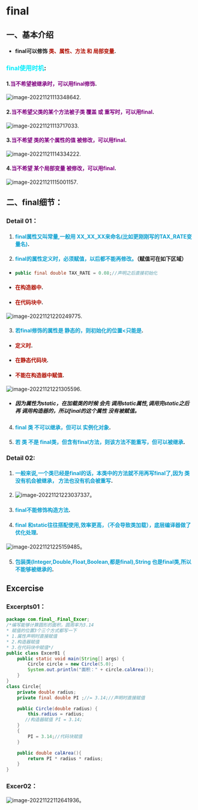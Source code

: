 # final

## 一、基本介绍

* #### final可以修饰 <font color="bluex">类、属性、方法 和 局部变量</font>.

### <font color="orangedsadfcxzv">final使用时机</font>:

#### 1.<font color="purple">当不希望被继承时，可以用final修饰</font>.

![image-20221121113348642](C:\Users\Alin\AppData\Roaming\Typora\typora-user-images\image-20221121113348642.png).

#### 2.<font color="purple">当不希望父类的某个方法被子类 覆盖 或 重写时，可以用final</font>.

![image-20221121113717033](C:\Users\Alin\AppData\Roaming\Typora\typora-user-images\image-20221121113717033.png).

#### 3.<font color="purple">当不希望 类的某个属性的值 被修改，可以用final</font>.

![image-20221121114334222](C:\Users\Alin\AppData\Roaming\Typora\typora-user-images\image-20221121114334222.png).

#### 4.<font color="purple">当不希望 某个局部变量 被修改，可以用final</font>.

![image-20221121115001157](C:\Users\Alin\AppData\Roaming\Typora\typora-user-images\image-20221121115001157.png).

## 二、final细节：

### Detail 01：

1. #### <font color="pdasd">final属性又叫常量,一般用 XX_XX_XX来命名(比如更刚刚写的TAX_RATE变量名)</font>.

2. #### <font color="pdasd">final的属性定义时，必须赋值，以后都不能再修改。</font>（赋值可在如下区域）

* ```java
  public final double TAX_RATE = 0.08;//声明之后直接初始化
  ```

* #### <font color="blueg">在构造器中</font>.

* #### <font color="blueg">在代码块中</font>.

![image-20221121220249775](C:\Users\Alin\AppData\Roaming\Typora\typora-user-images\image-20221121220249775.png).

3. #### <font color="pdasd">若final修饰的属性是 静态的，则初始化的位置<只能是</font>.

* #### <font color="blueg">定义时</font>.

* #### <font color="blueg">在静态代码块</font>.

* #### <font color="blueg">不能在构造器中赋值</font>.

![image-20221121221305596](C:\Users\Alin\AppData\Roaming\Typora\typora-user-images\image-20221121221305596.png).

* ##### 因为属性为static，在加载类的时候 会先 调用static属性,调用完static之后 再 调用构造器的，所以final的这个属性 没有被赋值。

4. #### <font color="pdasd">final 类 不可以继承，但可以 实例化对象</font>.

5. #### <font color="pdasd">若 类 不是 final类，但含有final方法，则该方法不能重写，但可以被继承</font>.

### Detail 02:

1. #### <font color="pdasd">一般来说,一个类已经是final的话，本类中的方法就不用再写final了,因为 类 没有机会被继承， 方法也没有机会被重写</font>.

2. ![image-20221121223037337](C:\Users\Alin\AppData\Roaming\Typora\typora-user-images\image-20221121223037337.png)。

3. #### <font color="pdasd">final不能修饰构造方法</font>.

4. #### <font color="pdasd">final 和static往往搭配使用,效率更高，（不会导致类加载），底层编译器做了优化处理</font>.

![image-20221121225159485](C:\Users\Alin\AppData\Roaming\Typora\typora-user-images\image-20221121225159485.png)。

5. #### <font color="pdasd">包装类(Integer,Double,Float,Boolean,都是final),String 也是final类,所以不能够被继承的</font>.

## Excercise

### Excerpts01：

```java
package com.final_.Final_Excer;
/*编写能够计算圆形的面积，圆周率为3.14
* 赋值的位置3个三个方式都写一下
* 1.属性声明时直接赋值
* 2.构造器赋值
* 3.在代码块中赋值*/
public class Excer01 {
    public static void main(String[] args) {
        Circle circle = new Circle(5.0);
        System.out.println("面积：" + circle.calArea());
    }
}
class Circle{
    private double radius;
    private final double PI ;//= 3.14;//声明时直接赋值

    public Circle(double radius) {
        this.radius = radius;
       //构造器赋值 PI = 3.14;
    }
    {
        PI = 3.14;//代码块赋值
    }

    public double calArea(){
        return PI * radius * radius;
    }
}
```



### Excer02：

![image-20221122112641936](C:\Users\Alin\AppData\Roaming\Typora\typora-user-images\image-20221122112641936.png)。
